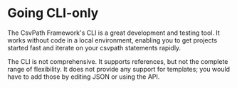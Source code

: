 # Going CLI-only

The CsvPath Framework's CLI is a great development and testing tool. It works without code in a local environment, enabling you to get projects started fast and iterate on your csvpath statements rapidly.

The CLI is not comprehensive. It supports references, but not the complete range of flexibility. It does not provide any support for templates; you would have to add those by editing JSON or using the API.&#x20;

